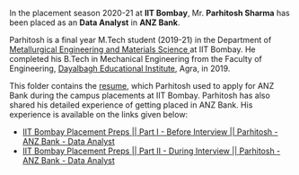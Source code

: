 In the placement season 2020-21 at **IIT Bombay**, Mr. **Parhitosh Sharma** has been placed as an **Data Analyst** in **ANZ Bank**. 

Parhitosh is a final year M.Tech student (2019-21) in the Department of [Metallurgical Engineering and Materials Science ](http://www.iitb.ac.in/mems/en) at IIT Bombay. He completed his B.Tech in Mechanical Engineering from the Faculty of Engineering, [Dayalbagh Educational Institute](https://www.dei.ac.in/dei/), Agra, in 2019. 

This folder contains the [resume](Parhitosh_Sharma_MTech_MEMS_ANZ_Bank.pdf), which Parhitosh used to apply for ANZ Bank during the campus placements at IIT Bombay. Parhitosh has also shared his detailed experience of getting placed in ANZ Bank. His experience is available on the links given below:

* [IIT Bombay Placement Preps || Part I - Before Interview || Parhitosh - ANZ Bank - Data Analyst](https://youtu.be/RzRlM2qDbMI)
* [IIT Bombay Placement Preps || Part II - During Interview || Parhitosh - ANZ Bank - Data Analyst](https://youtu.be/kYg4eFggKdE)

